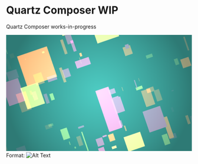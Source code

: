 Quartz Composer WIP
============================

Quartz Composer works-in-progress

![GitHub Logo](/images/happycoloredmarbles.png)
Format: ![Alt Text](url)
